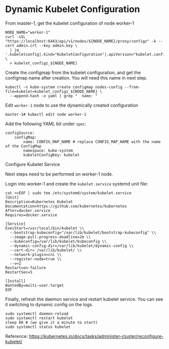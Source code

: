 # Dynamic Kubelet Configuration

From master-1, get the kubelet configuration of node worker-1
```
NODE_NAME="worker-1"
curl -sSL "https://localhost:6443/api/v1/nodes/${NODE_NAME}/proxy/configz" -k --cert admin.crt --key admin.key \
  | jq '.kubeletconfig|.kind="KubeletConfiguration"|.apiVersion="kubelet.config.k8s.io/v1beta1"' \
  > kubelet_configz_${NODE_NAME}
```

Create the configmap from the kubelet configuration, and get the configmap name after creation. You will need this name in next step.
```
kubectl -n kube-system create configmap nodes-config --from-file=kubelet=kubelet_configz_${NODE_NAME} \
  --append-hash -o yaml | grep "  name: " 

```

Edit `worker-1` node to use the dynamically created configuration
```
master-1# kubectl edit node worker-1
```

Add the following YAML bit under `spec`:
```
configSource:
    configMap:
        name: CONFIG_MAP_NAME # replace CONFIG_MAP_NAME with the name of the ConfigMap
        namespace: kube-system
        kubeletConfigKey: kubelet
```

Configure Kubelet Service

Next steps need to be performed on worker-1 node.

Login into worker-1 and create the `kubelet.service` systemd unit file:

```
cat <<EOF | sudo tee /etc/systemd/system/kubelet.service
[Unit]
Description=Kubernetes Kubelet
Documentation=https://github.com/kubernetes/kubernetes
After=docker.service
Requires=docker.service

[Service]
ExecStart=/usr/local/bin/kubelet \\
  --bootstrap-kubeconfig="/var/lib/kubelet/bootstrap-kubeconfig" \\
  --image-pull-progress-deadline=2m \\
  --kubeconfig=/var/lib/kubelet/kubeconfig \\
  --dynamic-config-dir=/var/lib/kubelet/dynamic-config \\
  --cert-dir= /var/lib/kubelet/ \\
  --network-plugin=cni \\
  --register-node=true \\
  --v=2
Restart=on-failure
RestartSec=5

[Install]
WantedBy=multi-user.target
EOF
```

Finally, refresh the daemon service and restart kubelet service. You can see it switching to dynamic config on the logs.
```
sudo systemctl daemon-reload
sudo systemctl restart kubelet
sleep 60 # (we give it a minute to start)
sudo systemctl status kubelet
```

Reference: https://kubernetes.io/docs/tasks/administer-cluster/reconfigure-kubelet/
